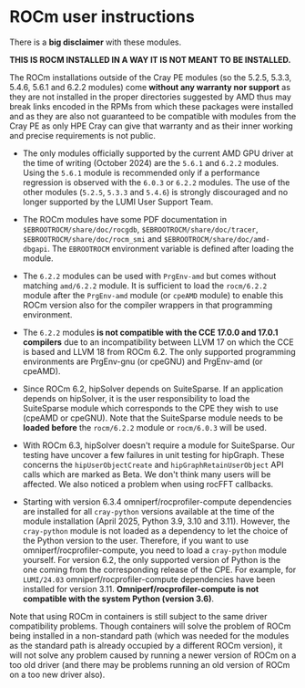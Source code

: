 # ROCm user instructions

There is a **big disclaimer** with these modules.

**THIS IS ROCM INSTALLED IN A WAY IT IS NOT MEANT TO BE INSTALLED.**

The ROCm installations outside of the Cray PE modules (so the 5.2.5, 5.3.3,
5.4.6, 5.6.1 and 6.2.2 modules) come **without any warranty nor support** as
they are not installed in the proper directories suggested by AMD thus may break
links encoded in the RPMs from which these packages were installed and as they
are also not guaranteed to be compatible with modules from the Cray PE as
only HPE Cray can give that warranty and as their inner working and precise
requirements is not public. 

-   The only modules officially supported by the current AMD GPU driver at the
    time of writing (October 2024) are the `5.6.1` and `6.2.2` modules. Using
    the `5.6.1` module is recommended only if a performance regression is
    observed with the `6.0.3` or `6.2.2` modules. The use of the other modules
    (`5.2.5`, `5.3.3` and `5.4.6`) is strongly discouraged and no longer
    supported by the LUMI User Support Team.

-   The ROCm modules have some PDF documentation in
    `$EBROOTROCM/share/doc/rocgdb`, `$EBROOTROCM/share/doc/tracer`,
    `$EBROOTROCM/share/doc/rocm_smi` and `$EBROOTROCM/share/doc/amd-dbgapi`. The
    `EBROOTROCM` environment variable is defined after loading the module.
    
-   The `6.2.2` modules can be used with `PrgEnv-amd` but comes without matching
    `amd/6.2.2` module. It is sufficient to load the `rocm/6.2.2` module after
    the `PrgEnv-amd` module (or `cpeAMD` module) to enable this ROCm version
    also for the compiler wrappers in that programming environment.

-   The `6.2.2` modules **is not compatible with the CCE 17.0.0 and 17.0.1
    compilers** due to an incompatibility between LLVM 17 on which the CCE is
    based and LLVM 18 from ROCm 6.2. The only supported programming environments
    are PrgEnv-gnu (or cpeGNU) and PrgEnv-amd (or cpeAMD).

-   Since ROCm 6.2, hipSolver depends on SuiteSparse. If an application depends
    on hipSolver, it is the user responsibility to load the SuiteSparse module
    which corresponds to the CPE they wish to use (cpeAMD or cpeGNU). Note that
    the SuiteSparse module needs to be **loaded before** the `rocm/6.2.2` module
    or `rocm/6.0.3` will be used.

-   With ROCm 6.3, hipSolver doesn't require a module for SuiteSparse. Our
    testing have uncover a few failures in unit testing for hipGraph. These
    concerns the `hipUserObjectCreate` and `hipGraphRetainUserObject` API calls
    which are marked as Beta. We don't think many users will be affected. We
    also noticed a problem when using rocFFT callbacks.

-   Starting with version 6.3.4 omniperf/rocprofiler-compute dependencies are
    installed for all `cray-python` versions available at the time of the module
    installation (April 2025, Python 3.9, 3.10 and 3.11). However, the
    `cray-python` module is not loaded as a dependency to let the choice of the
    Python version to the user. Therefore, if you want to use
    omniperf/rocprofiler-compute, you need to load a `cray-python` module
    yourself. For version 6.2, the only supported version of Python is the one
    coming from the corresponding release of the CPE. For example, for
    `LUMI/24.03` omniperf/rocprofiler-compute dependencies have been installed
    for version 3.11. **Omniperf/rocprofiler-compute is not compatible with the
    system Python (version 3.6)**.

Note that using ROCm in containers is still subject to the same driver
compatibility problems. Though containers will solve the problem of ROCm being
installed in a non-standard path (which was needed for the modules as the
standard path is already occupied by a different ROCm version), it will not
solve any problem caused by running a newer version of ROCm on a too old driver
(and there may be problems running an old version of ROCm on a too new driver
also).
